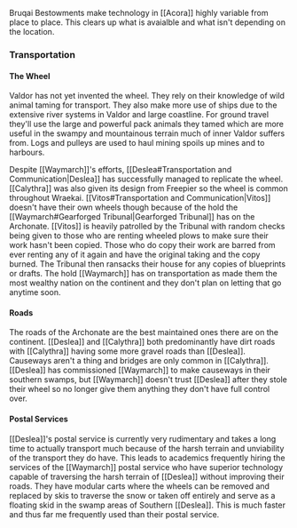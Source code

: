 Bruqai Bestowments make technology in [[Acora]] highly variable from place to place. This clears up what is avaialble and what isn't depending on the location.

### Transportation
#### The Wheel
Valdor has not yet invented the wheel. They rely on their knowledge of wild animal taming for transport. They also make more use of ships due to the extensive river systems in Valdor and large coastline. For ground travel they'll use the large and powerful pack animals they tamed which are more useful in the swampy and mountainous terrain much of inner Valdor suffers from. Logs and pulleys are used to haul mining spoils up mines and to harbours.

Despite [[Waymarch]]'s efforts, [[Deslea#Transportation and Communication|Deslea]] has successfully managed to replicate the wheel. [[Calythra]] was also given its design from Freepier so the wheel is common throughout Wraekai. [[Vitos#Transportation and Communication|Vitos]] doesn't have their own wheels though because of the hold the [[Waymarch#Gearforged Tribunal|Gearforged Tribunal]] has on the Archonate. [[Vitos]] is heavily patrolled by the Tribunal with random checks being given to those who are renting wheeled plows to make sure their work hasn't been copied. Those who do copy their work are barred from ever renting any of it again and have the original taking and the copy burned. The Tribunal then ransacks their house for any copies of blueprints or drafts. The hold [[Waymarch]] has on transportation as made them the most wealthy nation on the continent and they don't plan on letting that go anytime soon.

#### Roads
The roads of the Archonate are the best maintained ones there are on the continent. [[Deslea]] and [[Calythra]] both predominantly have dirt roads with [[Calythra]] having some more gravel roads than [[Deslea]]. Causeways aren't a thing and bridges are only common in [[Calythra]]. [[Deslea]] has commissioned [[Waymarch]] to make causeways in their southern swamps, but [[Waymarch]] doesn't trust [[Deslea]] after they stole their wheel so no longer give them anything they don't have full control over.

#### Postal Services
[[Deslea]]'s postal service is currently very rudimentary and takes a long time to actually transport much because of the harsh terrain and unviability of the transport they do have. This leads to academics frequently hiring the services of the [[Waymarch]] postal service who have superior technology capable of traversing the harsh terrain of [[Deslea]] without improving their roads. They have modular carts where the wheels can be removed and replaced by skis to traverse the snow or taken off entirely and serve as a floating skid in the swamp areas of Southern [[Deslea]]. This is much faster and thus far me frequently used than their postal service.